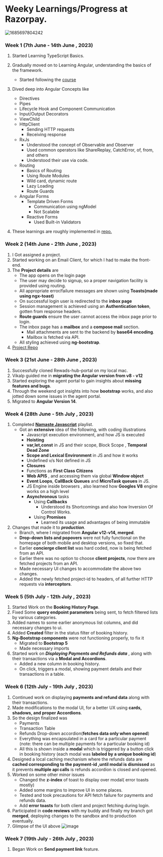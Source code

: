 # Weeky Learnings/Progress at Razorpay.

![1685697804242](https://github.com/Sagar-Chowdhury/Learnings-at-Razorpay/assets/76145064/1bbf4e5f-0adf-4cb6-95c7-853d3e7bf01c)

### Week 1 (7th June - 14th June , 2023)
1. Started Learning TypeScript Basics.
2. Gradually moved on to Learning Angular, understanding the basics of the framework.
     - Started following the [course](https://youtu.be/3qBXWUpoPHo)
3. Dived deep into Angular Concepts like
      - Directives
      - Pipes
      - Lifecycle Hook and Component Communication
      - Input/Output Decorators
      - ViewChild
      - HttpClient
           - Sending HTTP requests
           - Receiving response
      - RxJs
           - Understood the concept of Observable and Observer
           - Used common operators like ShareReplay, CatchError, of, from, and others
           - Understood their use via code.
      - Routing
           - Basics of Routing
           - Using Route Modules
           - Wild card, dynamic route
           - Lazy Loading
           - Route Guards
      - Angular Forms
           - Template Driven Forms
              - Communication using ngModel
              - Not Scalable
           - Reactive Forms
              - Used Built-in Validators
                      
  4. These learnings are roughly implemented in [repo.](https://github.com/Sagar-Chowdhury/LearningAngular.git)
  
### Week 2 (14th June - 21th June , 2023)
1. I Got assigned a project.
2. Started working on an Email Client, for which I had to make the front-end.
3. The **Project details** are
     - The app opens on the login page
     - The user may decide to signup, so a proper navigation facility is provided using routing.
     - All appropriate error/failure messages are shown using **Toasts(made using ngx-toast)**
     - On successful login user is redirected to the **inbox page**
     - Session management is achieved using an **Authentication token**, gotten from response headers.
     - **Route guards** ensure the user cannot access the inbox page prior to login.
     - The inbox page has a **mailbox** and a **compose mail** section.
       - Mail attachments are sent to the backend by **base64 encoding**.
       - Mailbox is fetched via API.
     - All styling achieved using **ng-bootstrap**.    
 4. [ Project Repo ](https://github.com/Sagar-Chowdhury/Email-Client-Frontend.git)              
 ### Week 3 (21st June - 28th June , 2023) 
 1. Successfully cloned Rewads-hub-portal on my local mac.
 2. Vikalp guided me in **migrating the Angular version from v8 - v12**
 3. Started exploring the agent portal to gain insights about **missing features and bugs**.
 4. Through the weekend got insights into how **bootstrap** works, and also jotted down some issues in the agent portal.
 5. Migrated to **Angular Version 14**.
 
  ### Week 4 (28th June - 5th July , 2023)
   1. Completed [**Namaste Javascript**](https://youtube.com/playlist?list=PLlasXeu85E9cQ32gLCvAvr9vNaUccPVNP) playlist.
      - Got an **extensive** idea of the following, with coding illustrations
        - Javascript execution environment, and how JS is executed
        - **Hoisting**
        - **var,let,const** in JS and their scope, Block Scope , **Temporal Dead Zone** 
        - **Scope and Lexical Environment** in JS and how it works
        - Undefined v/s Not defined in JS
        - **Closures**
        - Functions as **First Class Citizens**
        - **Web APIS** , and accessing them via global **Window object**
        - **Event Loops**, **CallBack Queues** and **MicroTask queues** in JS.
        - JS Engine inside browsers , also learned how **Googles V8** engine works on a high level
        - **Asynchronous** tasks
          - Using **Callbacks**
            - Understood its Shortcomings and also how Inversion Of Control Works.
          - Using **Promises**
            - Learned its usage and advantages of being immutable
  2. Changes that made it to ***production***.
     - Branch, where I migrated from **Angular v12-v14, merged**.
     - **Drop-down lists and popovers** were not fully functional on the homepage of both mobile and desktop versions, so fixed that.
     - Earlier **concierge client list** was hard coded, now is being fetched from an API.
     - Earlier there was no option to choose **client projects**, now there are fetched projects from an API.
     - Made necessary UI changes to accommodate the above two changes.
     - Added the newly fetched project-id to headers, of all further HTTP requests via **interceptors**.
  ###  Week 5 (5th July - 12th July , 2023)
   1. Started Work on the **Booking History Page**.
   2. Fixed Some **query endpoint parameters** being sent, to fetch filtered lists by various categories.
   3. Added names to some earlier anonymous list columns, and did necessary changes to ui.
   4. Added **Created** filter in the status filter of booking history.
   5. **Ng-Bootstrap components** were not functioning properly, to fix it
      - Migrated to **Bootstrap 5**
      - Made necessary imports 
   6. Started work on ***Displaying Payments and Refunds data*** , along with their transactions via a **Modal and Accordions**.
      - Added a new column in booking history.
      - On click, triggers a modal, showing payment details and their transactions in a table.
 ###  Week 6 (12th July - 19th July , 2023)
   1. Continued work on displaying **payments and refund data** along with their transactions.
   2. Made modifications to the modal UI, for a better UX using **cards, shadows, and proper Accordions**.
   3. So the design finalized was
      - Payments
      - Transaction Table
      - Refunds Drop-down accordion(**fetches data only when opened**)
      - Everything was encapsulated in a card for a particular payment (note: there can be multiple payments for a particular booking id)
      - All this is shown inside a **modal** which is triggered by a button click in booking history (each modal was **labeled by a unique booking id**)
   4. Designed a local caching mechanism where the refunds data are **cached corresponding to the payment-id ,until modal is dismissed** as it prevents **multiple api calls** is refunds accordion is closed and opened.
   5. Worked on some other minor issues
      - Changed the **z-index** of toast to display over modal( error toasts mostly)
      - Added some margins to improve UI in some places.
      - Tested and took precautions for API fetch failure for payments and refunds data.
      - Add **error toasts** for both client and project fetching during login.
   6. Participated in **code reviews** with my buddy and finally my branch got **merged**, deploying changes to the sandbox and to production eventually.
   7. Glimpse of the UI above
    ![image](https://github.com/Sagar-Chowdhury/Learnings-at-Razorpay/assets/76145064/47e30cdf-0654-4a99-a9ce-3b9b3e2a7bd1)
 ###  Week 7 (19th July - 26th July , 2023)
   1. Began Work on **Send payment link** feature.
